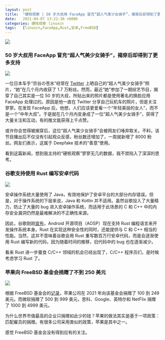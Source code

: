 ```yaml
---
layout: post
title:	"硬核观察 | 50 岁大叔用 FaceApp 冒充“超人气美少女骑手”，揭穿后却得到了更多支持"
date:	2021-04-07 13:22:30 +0800 
categories:	硬核观察 linuxcn 
tags:	[linuxcn,FaceApp,Rust,安卓,FreeBSD]
---
```



![](/Asserts/Images//attachment/album/202104/07/132122mrbbwqr9g951qb9a.jpg)


### 50 岁大叔用 FaceApp 冒充“超人气美少女骑手”，揭穿后却得到了更多支持


![](/Asserts/Images//attachment/album/202104/07/132133d012ocozicmkfs14.jpg)


一位日本车手“宗谷の苍氷”经常在 [Twitter](https://twitter.com/azusagakuyuki/status "https://twitter.com/azusagakuyuki/status") 上晒自己的“超人气美少女骑手”照片，“她”在几个月内收获了 1.7 万粉丝。然而，最近“她”参加了一期综艺节目，揭穿了自己其实是一位 50 岁的大叔，所贴出来的照片都是使用著名的换脸应用 FaceApp 处理过的。原因是他一直在 Twitter 分享自己玩机车的照片，但是关注寥寥。在发现 FaceApp 后，他想，人们应该更爱看一个“年轻美丽的女人”，而不是一个“中年大叔”。于是就在几个月内变身成了一位“超人气美少女骑手”，获得了大量关注和互动，有的推文能获得上千点赞。


或许你会觉得被揭穿后，这位“超人气美少女骑手”会被网友们唾弃取关。不料，该节目播出后不仅没有引起观众反感，粉丝数还增加了，一周就新增了 8000 粉丝。网友们表示，这属于 Deepfake 技术的“善意”使用。


看到这篇新闻，想到我主持的“硬核观察”寥寥无几的数据，我不禁陷入了深深的思考。


### 谷歌支持使用 Rust 编写安卓代码


![](/Asserts/Images//attachment/album/202104/07/132145ut9brct0rqyimuvi.jpg)


安卓操作系统大量使用了 Java，有效地保护了安卓平台的大部分内存错误。但是，对于操作系统的下层来说，Java 和 Kotlin 并不适用。虽然谷歌投入了大量精力，防止了大量的 bug 进入安卓操作系统，而适用于此场景的 C 和 C++ 中的内存安全漏洞仍然是最难解决的不正确性来源。


因此，谷歌刚刚[宣布](https://security.googleblog.com/2021/04/rust-in-android-platform.html "https://security.googleblog.com/2021/04/rust-in-android-platform.html")，Android 开源项目（AOSP）现在支持 Rust 编程语言来开发操作系统本身。Rust 在实现这种安全性的同时，还能提供与 C 和 C++ 相当的性能。当然，这并不意味着谷歌会用 Rust 重写数百万行安卓代码，而是会逐渐使用 Rust 编写新的代码，因为随着时间的推移，旧代码中的 bug 也在逐渐减少。


看来 Rust 进一步蚕食 C/C++ 领域的机会已经出现了，C/C++ 程序员们，是时候考虑学习 Rust 了。


### 苹果向 FreeBSD 基金会捐赠了不到 250 美元


![](/Asserts/Images//attachment/album/202104/07/132155ycbfc6ibznm4z4ni.jpg)


根据 FreeBSD 基金会的[记录](https://freebsdfoundation.org/our-donors/donors/?donationType=individual&donationYear=2021 "https://freebsdfoundation.org/our-donors/donors/?donationType=individual&donationYear=2021")，苹果公司在 2021 年向该基金会捐赠了 100 到 249 美元。而微软捐赠了 500 到 999 美元，思科、Google、英特尔和 NetFlix 捐赠了 1000 到 4999 美元。


为什么世界市值最高的企业只捐赠如此少的钱？苹果的做法其实是基于一项政策：匹配雇员的捐赠。有很多公司采用类似的政策，苹果是其中之一。


感觉 FreeBSD 基金会没有得到应有的关注。

